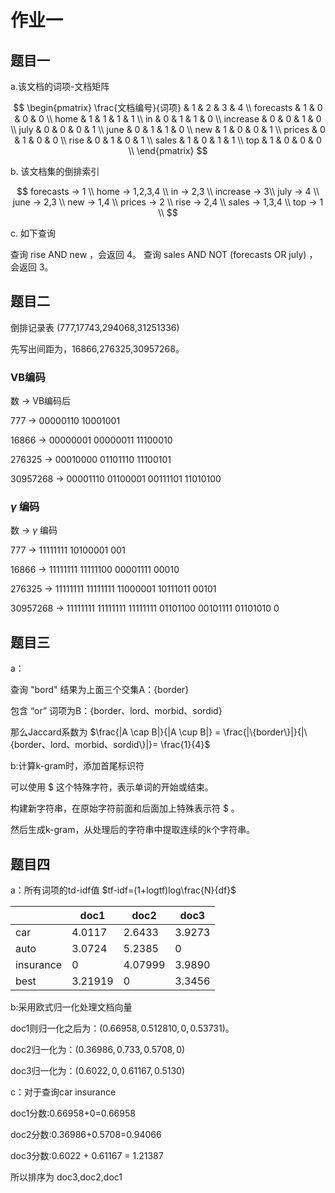 # 作业一

## 题目一

a.该文档的词项-文档矩阵



$$
\begin{pmatrix}
\frac{文档编号}{词项} & 1 & 2 & 3 & 4 \\
forecasts & 1 & 0 & 0 & 0 \\
home & 1 & 1 & 1 & 1 \\
in & 0 & 1 & 1 & 0 \\
increase & 0 & 0 & 1 & 0 \\
july & 0 & 0 & 0 & 1 \\
june & 0 & 1 & 1 & 0 \\
new & 1 & 0 & 0 & 1 \\
prices & 0 & 1 & 0 & 0 \\
rise & 0 & 1 & 0 & 1 \\
sales & 1 & 0 & 1 & 1 \\
top & 1 & 0 & 0 & 0 \\
\end{pmatrix}
$$

b. 该文档集的倒排索引

$$
forecasts -> 1 \\
home -> 1,2,3,4 \\
in -> 2,3 \\
increase -> 3\\
july -> 4 \\
june -> 2,3 \\
new -> 1,4 \\
prices -> 2 \\
rise -> 2,4 \\
sales -> 1,3,4 \\
top -> 1 \\
$$

c. 如下查询

查询 rise AND new ，会返回 4。
查询 sales AND NOT (forecasts OR july) ，会返回 3。

## 题目二

倒排记录表 (777,17743,294068,31251336)

先写出间距为，16866,276325,30957268。

### VB编码

数 -> VB编码后

777 -> 00000110 10001001

16866 -> 00000001 00000011 11100010

276325 -> 00010000 01101110 11100101

30957268 -> 00001110 01100001 00111101 11010100

### $\gamma$ 编码

数 -> $\gamma$ 编码

777 -> 11111111 10100001 001

16866 -> 11111111 11111100 00001111 00010

276325 -> 11111111 11111111 11000001 10111011 00101

30957268 -> 11111111 11111111 11111111 01101100 00101111 01101010 0


## 题目三

a：

查询 "bord" 结果为上面三个交集A：{border}

包含 “or” 词项为B：{border、lord、morbid、sordid}

那么Jaccard系数为 $\frac{|A \cap B|}{|A \cup B|} = \frac{|\{border\}|}{|\{border、lord、morbid、sordid\}|}= \frac{1}{4}$


b:计算k-gram时，添加首尾标识符

可以使用 $ 这个特殊字符，表示单词的开始或结束。

构建新字符串，在原始字符前面和后面加上特殊表示符 $ 。

然后生成k-gram，从处理后的字符串中提取连续的k个字符串。

## 题目四

a：所有词项的td-idf值
$tf-idf=(1+logtf)log\frac{N}{df}$

||doc1|doc2|doc3|
|----|---|----|----|
|car| 4.0117 | 2.6433 | 3.9273 |
|auto | 3.0724 | 5.2385 | 0 |
|insurance | 0 | 4.07999 | 3.9890 |
|best | 3.21919| 0 | 3.3456|

b:采用欧式归一化处理文档向量


doc1则归一化之后为：($0.66958,0.512810,0,0.53731$)。

doc2归一化为：($0.36986,0.733,0.5708,0$)

doc3归一化为：($0.6022,0,0.61167,0.5130$)

c：对于查询car insurance 

doc1分数:0.66958+0=0.66958

doc2分数:0.36986+0.5708=0.94066

doc3分数:0.6022 + 0.61167 = 1.21387

所以排序为 doc3,doc2,doc1
